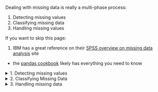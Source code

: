 Dealing with missing data is really a multi-phase process:
1. Detecting missing values
2. Classifying missing data 
3. Handling missing values

If you want to skip this page:
1. IBM has a great reference on their [SPSS overview on missing data analysis](https://www.ibm.com/support/knowledgecenter/en/SSLVMB_23.0.0/spss/mva/idh_miss.html) site
- the [pandas cookbook](https://pandas.pydata.org/pandas-docs/stable/user_guide/cookbook.html#cookbook-missing-data) likely has everything you need to know

<details> <summary>1. Detecting missing values </summary> 

# 1. Detecting missing values
This has two paths: the easy path using `df.isna.sum()`, or the hard path which requires digging into how pandas, Python, and numpy all treat missing data a bit differently. 

## You can stop here if you just want the easy path
`df.isna().sum()` will show you how many missing values per column. 

`df.isna().any()` shows you True/False if a column has at least one missing value

Check the [pandas documentation](https://pandas.pydata.org/pandas-docs/stable/user_guide/missing_data.html) for more. 

First, let’s define what missing data is:
- A column value is missing a value
- An expected row in a time series is missing

### Question 1: How many of each datatype are you working with?
How many integer columns? How many datetime columns? Are all of your columns using the correct data types? Fix that first...

```python   
# List counts of data types
df.dtypes.value_counts()
```
>>> float64: 3
>>> bool: 1
>>> datetime64[ns]: 1
>>> object: 1

### Question 2: How was the data in the column created?
If it is from a source system or data warehouse, fine. But if you created this value earlier during EDA or Feature Extraction etc, you need to realize that your calculation or aggregation may have been the *cause of the missing data* or *may include assumptions you didn’t realize*.
- pandas `sum()` skips `NaN` (i.e. treats it as 0)
- pandas default: if you use arithmetic and one value is `NaN`, the result is `NaN`
- The sum of an all empty series or column is this 0
- `groupby()` drops all rows in which the grouped column values are `NaN`

### Question 3: What does a column with missing data look like?
Python and pandas has several ways to tell you “This cell is missing a value”. Unfortunately you have to get down into the details to uncover. 

100% True Positive missing values include:
- Integer columns might show `NaN` or `<NA>`
- datetime columns show `NaT`

100% “You have to know your data” True Positive missing values include:
- Who knows what’s in string columns. Your users might have enter `?` to denote missing values, or maybe they manually entered `N/A`
- You have to play detective here

### Question 4: How do we identify missing values? 
#### The easy button: 
Use pandas `isna()` and `notna`: 
- `pd.isna(df[‘col’])` returns True for all missing values
- `df[‘col’].notna()` returns True for all real values and False for missing
- These work for all data types 

#### More backstory/details if you want
This can be made to be harder than you would think... Partly this is because of a difference in how pandas, Python, and numpy all treat “missing data” a bit differently 

**How *not* to identify missing integer data**
- Python and numpy treat `nan` as an unknown value such that one `nan` does not equal another `nan`
- `np.nan == np.nan` results in False
- `None == None` results in True
- `NaN` is actually a *float* 
- Trying to detect missing values using `np.nan` actually casts entire column to a float before comparing 
- Hence this fails to find any rows: `df[‘col’] == np.nan` (all rows returned with `False` indicating no match)
- Pandas 1.0 changed from using `np.nan`  internally to using `pandas.NA` to represent missing data
- Python and pandas both treat `NaT` the same as `NaN` such that assigning a value of `np.nan` to a datetime column results in it being `NaT`

</details> 
 

<details> <summary>2. Classifying Missing Data</summary>  

# What type of “missing data” are you dealing with?
Rubin (1976. “Inference and Missing Data.” Biometrika 63 (3): 581–90.) gave us three types of missing data that help us both classify the probability that a column has missing data as well as how we want to handle the missing data in that column. 
1. Missing Completely at Random (MCAR)
1. Missing at Random (MAR)
1. Missing Not at Random (MNAR)

### Most likely to occur
1. MAR
90. MNAR
99.999 MCAR

### Most impactful to your model’s prediction power
- Worst / highest impact - MNAR (a.k.a. non-ignorable)
- Best / least impact - MCAR, MAR (a.k.a. ignorable)

### Where you will spend your time
- 98% MAR
- 2% MNAR

### Complexity of “the fix” (i.e. handling the missing data):
- Easiest: MCAR
- Hardest: MNAR
- “This is what a data scientist spends his or her time doing 80% of the time”: MAR

### Rules of thumb
1. Drop columns where more than 60% of data is missing
1. If MCAR, delete the observation (a.k.a. listwise deletion)
2. Of MAR, ignore or pairwise delete (i.e. find the correlated feature and delete the intersect)
3. If MNAR, impute

## MCAR
If the reason the data is missing is unrelated to the data and unrelated to how the data was collected, you have an MCAR problem

**Examples of MCAR:**
- Observations of temperature - some data are missing because sensor ran out of batteries for a period
- Log analysis - some samples missing because of a software bug
- “date_of_birth” missing for some samples because it was not a required field in version 1.0 of survey collection tool

**Effects of MCAR** are technically nothing. In theory, if you added the data back in, it would be in same/similar distribution as the rest of the data. In other words, it’s like you randomly removed x% of your data and then tested your model against the remaining. You would expect no change in results if x% was very small

**Likelihood of MCAR** is “extremely rare”. The scenarios above are incredibly uncommon. 

**Strategies for handling MCAR** include
- When the missing data in a column is both (a) a very small percentage of the data, and (b) the rest of the features fall within a normal distribution for each feature, you can use **listwise deletion** (a.k.a. delete the observation /row) without introducing bias 

## MAR
If the reason the data is missing is related to the data or related to how the data was collected, you have a MAR problem 

**Examples of MAR:**
- “weight” is blank for 75% of males vs only 10% of females (i.e. the probability of “weight” being present in an observation is dependent on “gender”)
- “has_taken_parental_leave” blank for 80% of male respondents because they tend to ignore the question more often than women do (i.e. the reason this value is missing is related to another column, “gender”)
- A seismic tracker generates more samples when placed on a hard surface vs. a soft surface (i.e. the reason there is missing data is directly related to the same row’s observed value for “surface_type”)
- When taking a sample of a population, the probability of a subject being included depends on another column (i.e. subjects > 65 who also are male were 80% more likely to be included than any other group)

**Effects of MAR** would most likely be identified during Feature importance or PCA, so this is usually marked as “ignorable”

**Likeliness of MAR** is “pretty much most of your missing data can be explained this way”. Most missing data models/systems start with the assumption that MAR is the reason for all missing data in your dataset 

**How to identify MAR vs MCAR problems** 
- A controversial way is to use **Little’s MCAR Test** (a.k.a. LittleMCAR in R, MCARtest):
   - For each column, calculate a sig value (aka significance value, p-value) using a null hypothesis test for whether missing values are missing completely at random. 
   - Rows with a sig-value > 0.05 are MCAR
   - Many think this test becomes useless as the number of features grows beyond 2 or 3; instead the suggested next step is **multiple imputation** and then a chi-squared test

## MNAR
a.k.a. NMAR (not missing at random)

a.k.a. “Please No” and “Your WF nightmare”

If it’s not MCAR or MAR, it’s MNAR: the data is missing and:
- It appears to be unrelated to how the data was collected 
- It appears that the missing data does not depend on other features

In other words, we don’t have enough information about the data collection methods to identify why it is missing. *MNAR is considered a temporary state* (or perhaps terminal state, more on that later): at some point, with enough time and analysis, the scientists will identify the reasons for the missing data, and will be able to reclassify the missing data as either MAR or MCAR and proceed accordingly. 
- It may sometimes/often be considered a “terminal state” meaning that the scientists remove the missing data/column completely when MNAR is found

In short, there are reasons that the data is missing but, at this time right now, you don’t know what those reasons are!

**Examples of MNAR:**
- Scientists notice random missing data in a temperature probe dataset. It initially appears to be MNAR. After many hours of research, they actually identify a correlation: when the age of the probe is greater than 3.5 years, the probability of having missing data increase by 10% each six months thereafter. However the dataset originally did not contain the id/age of the probe which made it impossible to detect the MCAR relationship in the original data

**Effects of MNAR** would absolutely make your model perform worse. If there are known predictors that determine probability of a sample being in the observation yet those predictors are not in the dataset? Your model would just be flipping a coin each time it encountered a missing MNAR value *at beat*.  At worst, your model would identify an unrelated feature or features as being predictive of this feature, and it’s resulting prediction might be worse than a coin flip. 

**Strategies for handling MNAR** include:
- spending more time understanding why the values are lost
- identifying whether there are additional features that should be in your dataset but aren’t
- Many what-if scenarios of to see how sensitive the model is with or without this or that feature (aka “Can I just drop this feature completely?”)


</details>

<details> <summary>3. Handling missing data</summary> 

Many, many choices here for cleaning, filling missing data. Note that there are both over-arching strategies for handling missing data as well as individual tactics. Need to think strategically to identify the tactics. 
- Strategies for MCAR data
   - Do: 
      - Use Multiple Imputation 
   - Don’t: 
      - Use EM (Expectation Minimization)
- Strategies for MAR data
   - Do: 
      - Use EM (Expectation Minimization) 
   - Don’t: 
- Strategies for MNAR data include 

Note - I stopped here on June 19. Needs much more Seth based on https://www.researchgate.net/post/How_do_I_manage_missing_data_imputation_method_when_having_a_violation_of_the_MCAR_assumption

* Note: don’t forget to include `inPlace=True` if you want to keep the DataFrame in the same variable

* Note: use `axis=` to specifically target rows (0 or ‘index’ a.k.a rows) or columns (1 or ‘columns’). `axis=0` is the default 

* Note: default value for the `how` parameter is `any` 

Related docs:
- [First place I would go is the Missing values cookbook](https://pandas.pydata.org/pandas-docs/stable/user_guide/cookbook.html#cookbook-missing-data) in the pandas documentation
- [pandas do a on missing values](https://pandas.pydata.org/pandas-docs/stable/user_guide/missing_data.html) has a lot of good info 
* [dropna()](https://pandas.pydata.org/pandas-docs/stable/reference/api/pandas.DataFrame.dropna.html)
* [fillna()](https://pandas.pydata.org/pandas-docs/stable/reference/api/pandas.DataFrame.fillna.html#pandas.DataFrame.fillna)

# Option: delete rows
### If row has any NaN or NaT values 
* Drop rows with any NaN or NaT values in any column `df.dropna()`
* Drop rows where all row values are NaN `df.dropna(how=‘all’)`
   * Use case is different from `df.dropna()` - use this when you want to delete “blank lines” while preserving “rows that have just a few NaN values”

### If certain columns have NaN
* Drop rows if they have specific column(s) that have any NaN: `df.dropna(subset=[‘zipcode’, ‘income’])` to drop rows that had missing values in `zipcode` or `income`
   * I’m not sure if this is an `and` or `or` operation though and docs don’t help


### If the row has a certain % of rows that are NaN
* Drop any rows with less than 2 actual values (not NaN values): `df.dropna(thresh=2)`
* Drop rows with that have a % of NaN rows greater than a threshold `df.dropna(df.shape[0] > .9)` to drop any column with less than 90% non-NaN values

# Option: delete columns
### Drop any columns with NaN
* Drop any column that has at least one NaN `df.dropna(axis=‘columns’)`

### Drop any columns above a threshold 
* Drop any columns with less than 2 actual values (not NaN values): `df.dropna(thresh=2, axis=1)`

# Option: replace missing values
So many choices here!
* Replace with a static value
   * Replace with 0 `df.fillna(0)`
   * Replace with a string `df.fillna(‘__MISSING__’)`
   * The latter allows you to group all NaN into one bucket
* Replace with the previous row’s value `df.fillna(method=‘bfill’)` using ‘forward fill’ (similar to lag in SQL). `backfill` is also accepted
* Replace with the next row’s value `df.fillna(method=‘ffill’)` using ‘forward fill’ (similar to lead in SQL). `pad` is also acceptable 
* Replace with specific values for specific columns 
   * `values = {‘A’: 0, ‘B’: 1}
   * `df.fillna(value=values)`
* Replace only the first NaN `dr.dropna(limit=1)`
   * If axis is rows, only fills the first NaN in the row leaving any remaining unchanged 
   * If the axis is columns, only fills the first NaN value in the column leaving any remaining unchanged 
* Replace with the mean / average 
   * `med = df[‘life_sq’].median()`
   * `df[‘life_sq’].fillna(med)`
* Replace with the mode
* Replace with the regression to predict the correct value
* Replace with a **Stochastic regression** 
* Replace with a **Hot-deck imputation** which replaces NaN with a randomly selected value for the same column from another row that has similar values 
   * See below for `impute` examples

## Interpolation is also an option
interpolate fills missing values by interpolation which is especially useful for sequential or time series data. The default method is linear but it can be changed using method parameter. Some available options are polynomial, quadratic, cubic. 

```python   

# Drop all rows where Area is unassigned
df = df.dropna(subset=['Owner'])

######################################
# When there are (a) relatively few features and (b) a relatively small dataset
# 
# Use a heatmap 
######################################

cols = df.columns[:30] # first 30 columns
colours = ['#000099', '#ffff00'] # specify the colours - yellow is missing. blue is not missing.
sns.heatmap(df[cols].isnull(), cmap=sns.color_palette(colours))

######################################
# When there are (a) relatively few features and (b) a relatively small dataset
# 
# Get the % of missing.
######################################
for col in df.columns:
    pct_missing = np.mean(df[col].isnull())
    print('{} - {}%'.format(col, round(pct_missing*100)))
# update to f string

######################################
# Identify Missing Data Technique 3: Histogram  
#     Use when there might be a lot of features
#     Use when large dataset   
######################################

# first create missing indicator for features with missing data
for col in df.columns:
    missing = df[col].isnull()
    num_missing = np.sum(missing)

######################################
# Missing Data Cleanup Techniques
#    Technique #1: Listwise Deletion
#    What it is: Dropping entire rows
#    When to use: When you are 100% sure you do not need this data/observation/row
######################################
# Decision: "Drop any rows that are missing 35 or more features (ie column values in that row)
# drop rows with a lot of missing values.
ind_missing = df[df['num_missing'] > 35].index
df_less_missing_rows = df.drop(ind_missing, axis=0)


######################################
# Missing Data Cleanup Techniques
#    Technique #3: Imputation (replacement)
#    What it is: Replace missing row and/or feature values
#       - Numeric features: replace missing with median or average values for the feature 
#       - Categorical features: replace missing with the mode (most frequently occurring value)
#    When to use: 
######################################

### Single feature:
# replace missing values with the median.
med = df['life_sq'].median()
print(med)
df['life_sq'] = df['life_sq'].fillna(med)

### All NUMERIC features at once:

# impute the missing values and create the missing value indicator variables for each numeric column.
df_numeric = df.select_dtypes(include=[np.number])
numeric_cols = df_numeric.columns.values

for col in numeric_cols:
    missing = df[col].isnull()
    num_missing = np.sum(missing)
    
    if num_missing > 0:  # only do the imputation for the columns that have missing values.
        print('imputing missing values for: {}'.format(col))
        df['{}_ismissing'.format(col)] = missing
        med = df[col].median()
        df[col] = df[col].fillna(med)

### All CATEGORICAL features are once:

# impute the missing values and create the missing value indicator variables for each non-numeric column.
df_non_numeric = df.select_dtypes(exclude=[np.number])
non_numeric_cols = df_non_numeric.columns.values

for col in non_numeric_cols:
    missing = df[col].isnull()
    num_missing = np.sum(missing)
    
    if num_missing > 0:  # only do the imputation for the columns that have missing values.
        print('imputing missing values for: {}'.format(col))
        df['{}_ismissing'.format(col)] = missing
        
        top = df[col].describe()['top'] # impute with the most frequent value.
        df[col] = df[col].fillna(top)
```

 </details> 